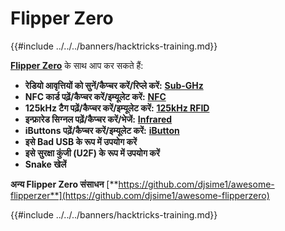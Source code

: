 # Flipper Zero

{{#include ../../../banners/hacktricks-training.md}}

[**Flipper Zero**](https://flipperzero.one/) के साथ आप कर सकते हैं:

- **रेडियो आवृत्तियों को सुनें/कैप्चर करें/रिप्ले करें:** [**Sub-GHz**](fz-sub-ghz.md)
- **NFC कार्ड पढ़ें/कैप्चर करें/इम्यूलेट करें:** [**NFC**](fz-nfc.md)
- **125kHz टैग पढ़ें/कैप्चर करें/इम्यूलेट करें:** [**125kHz RFID**](fz-125khz-rfid.md)
- **इन्फ्रारेड सिग्नल पढ़ें/कैप्चर करें/भेजें:** [**Infrared**](fz-infrared.md)
- **iButtons पढ़ें/कैप्चर करें/इम्यूलेट करें:** [**iButton**](../ibutton.md)
- **इसे Bad USB के रूप में उपयोग करें**
- **इसे सुरक्षा कुंजी (U2F) के रूप में उपयोग करें**
- **Snake खेलें**

**अन्य Flipper Zero संसाधन** [**https://github.com/djsime1/awesome-flipperzer**](https://github.com/djsime1/awesome-flipperzero)

{{#include ../../../banners/hacktricks-training.md}}
